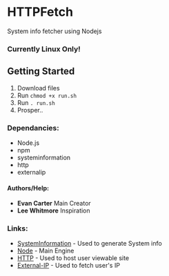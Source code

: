 # HTTPFetch
System info fetcher using Nodejs
### Currently Linux Only!
## Getting Started
  1. Download files
  2. Run ```chmod +x run.sh```
  3. Run ```. run.sh```
  4. Prosper..
### Dependancies:
  * Node.js
  * npm
  * systeminformation
  * http
  * externalip
#### Authors/Help:
  * **Evan Carter** Main Creator
  * **Lee Whitmore** Inspiration
### Links: 
  * [SystemInformation](https://www.npmjs.com/package/systeminformation) - Used to generate System info
  * [Node](https://nodejs.org/en/) - Main Engine
  * [HTTP](https://www.npmjs.com/package/http) - Used to host user viewable site
  * [External-IP](https://www.npmjs.com/package/external-ip) - Used to fetch user's IP
